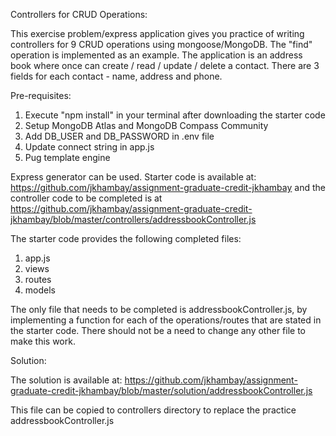 Controllers for CRUD Operations:

This exercise problem/express application gives you practice of writing controllers for 9 CRUD operations using mongoose/MongoDB. The "find" operation is implemented as an example. The application is an address book where once can create / read / update / delete a contact. There are 3 fields for each contact - name, address and phone.

Pre-requisites:
1.	Execute "npm install" in your terminal after downloading the starter code
2.	Setup MongoDB Atlas and MongoDB Compass Community
3.	Add DB_USER and DB_PASSWORD in .env file
4.	Update connect string in app.js
5.	Pug template engine

Express generator can be used. Starter code is available at: https://github.com/jkhambay/assignment-graduate-credit-jkhambay and the controller code to be completed is at https://github.com/jkhambay/assignment-graduate-credit-jkhambay/blob/master/controllers/addressbookController.js

The starter code provides the following completed files: 
1.	app.js
2.	views
3.	routes
4.	models

The only file that needs to be completed is addressbookController.js, by implementing a function for each of the operations/routes that are stated in the starter code. There should not be a need to change any other file to make this work.

Solution:

The solution is available at: https://github.com/jkhambay/assignment-graduate-credit-jkhambay/blob/master/solution/addressbookController.js

This file can be copied to controllers directory to replace the practice addressbookController.js